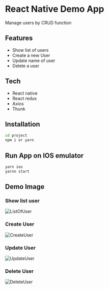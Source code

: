 # React Native Demo App

Manage users by CRUD function

## Features

- Show list of users
- Create a new User
- Update name of user
- Delete a user

## Tech

- React native
- React redux
- Axios
- Thunk

## Installation

```sh
cd project
npm i or yarn
```

## Run App on IOS emulator

```sh
yarn ios
yarnn start
```

## Demo Image

### Show list user
![ListOfUser](./src/assets//demo/ListOfUser.png)

### Create User
![CreateUser](./src/assets//demo/CreateUserModal.png)

### Update User
![UpdateUser](./src/assets//demo/UpdateUserModal.png)

### Delete User
![DeleteUser](./src/assets//demo/DeleteUserModal.png)